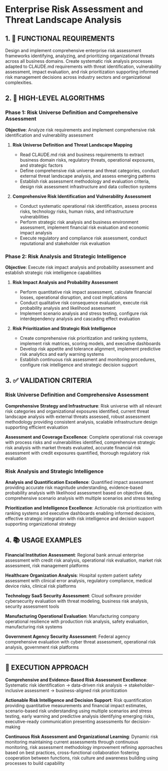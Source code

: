 # Enterprise Risk Assessment and Threat Landscape Analysis

## 1. 🎯 FUNCTIONAL REQUIREMENTS

Design and implement comprehensive enterprise risk assessment frameworks identifying, analyzing, and prioritizing organizational threats across all business domains. Create systematic risk analysis processes adapted to CLAUDE.md requirements with threat identification, vulnerability assessment, impact evaluation, and risk prioritization supporting informed risk management decisions across industry sectors and organizational complexities.

## 2. 🔄 HIGH-LEVEL ALGORITHMS

### Phase 1: Risk Universe Definition and Comprehensive Assessment
**Objective**: Analyze risk requirements and implement comprehensive risk identification and vulnerability assessment

1. **Risk Universe Definition and Threat Landscape Mapping**
   - Read CLAUDE.md risk and business requirements to extract business domain risks, regulatory threats, operational exposures, and strategic factors
   - Define comprehensive risk universe and threat categories, conduct external threat landscape analysis, and assess emerging patterns
   - Establish risk assessment methodology and evaluation criteria, design risk assessment infrastructure and data collection systems

2. **Comprehensive Risk Identification and Vulnerability Assessment**
   - Conduct systematic operational risk identification, assess process risks, technology risks, human risks, and infrastructure vulnerabilities
   - Perform strategic risk analysis and business environment assessment, implement financial risk evaluation and economic impact analysis
   - Execute regulatory and compliance risk assessment, conduct reputational and stakeholder risk evaluation

### Phase 2: Risk Analysis and Strategic Intelligence
**Objective**: Execute risk impact analysis and probability assessment and establish strategic risk intelligence capabilities

1. **Risk Impact Analysis and Probability Assessment**
   - Perform quantitative risk impact assessment, calculate financial losses, operational disruption, and cost implications
   - Conduct qualitative risk consequence evaluation, execute risk probability analysis and likelihood assessment
   - Implement scenario analysis and stress testing, configure risk interdependency analysis and cascading effect evaluation

2. **Risk Prioritization and Strategic Risk Intelligence**
   - Create comprehensive risk prioritization and ranking systems, implement risk matrices, scoring models, and executive dashboards
   - Develop risk appetite and tolerance alignment, implement predictive risk analytics and early warning systems
   - Establish continuous risk assessment and monitoring procedures, configure risk intelligence and strategic decision support

## 3. ✅ VALIDATION CRITERIA

### Risk Universe Definition and Comprehensive Assessment
**Comprehensive Strategy and Infrastructure**: Risk universe with all relevant risk categories and organizational exposures identified, current threat landscape analysis with external threats assessed, robust assessment methodology providing consistent analysis, scalable infrastructure design supporting efficient evaluation

**Assessment and Coverage Excellence**: Complete operational risk coverage with process risks and vulnerabilities identified, comprehensive strategic risk analysis with market threats evaluated, accurate financial risk assessment with credit exposures quantified, thorough regulatory risk evaluation

### Risk Analysis and Strategic Intelligence
**Analysis and Quantification Excellence**: Quantified impact assessment providing accurate risk magnitude understanding, evidence-based probability analysis with likelihood assessment based on objective data, comprehensive scenario analysis with multiple scenarios and stress testing

**Prioritization and Intelligence Excellence**: Actionable risk prioritization with ranking systems and executive dashboards enabling informed decisions, effective strategic integration with risk intelligence and decision support supporting organizational strategy

## 4. 📚 USAGE EXAMPLES

**Financial Institution Assessment**: Regional bank annual enterprise assessment with credit risk analysis, operational risk evaluation, market risk assessment, risk management platforms

**Healthcare Organization Analysis**: Hospital system patient safety assessment with clinical error analysis, regulatory compliance, medical device risks, clinical risk platforms

**Technology SaaS Security Assessment**: Cloud software provider cybersecurity evaluation with threat modeling, business risk analysis, security assessment tools

**Manufacturing Operational Evaluation**: Manufacturing company operational resilience with production risk analysis, safety evaluation, manufacturing risk systems

**Government Agency Security Assessment**: Federal agency comprehensive evaluation with cyber threat assessment, operational risk analysis, government risk platforms

---

## 🎯 EXECUTION APPROACH

**Comprehensive and Evidence-Based Risk Assessment Excellence**: Systematic risk identification → data-driven risk analysis → stakeholder-inclusive assessment → business-aligned risk prioritization

**Actionable Risk Intelligence and Decision Support**: Risk quantification providing quantitative measurements and financial impact estimates, scenario-based risk understanding using multiple scenarios and stress testing, early warning and predictive analysis identifying emerging risks, executive-ready communication presenting assessments for decision-making

**Continuous Risk Assessment and Organizational Learning**: Dynamic risk monitoring maintaining current assessments through continuous monitoring, risk assessment methodology improvement refining approaches based on best practices, cross-functional collaboration fostering cooperation between functions, risk culture and awareness building using processes to build capability